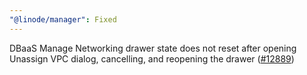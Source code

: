```yaml
---
"@linode/manager": Fixed
---
```


DBaaS Manage Networking drawer state does not reset after opening Unassign VPC dialog, cancelling, and reopening the drawer ([#12889](https://github.com/linode/manager/pull/12889))
